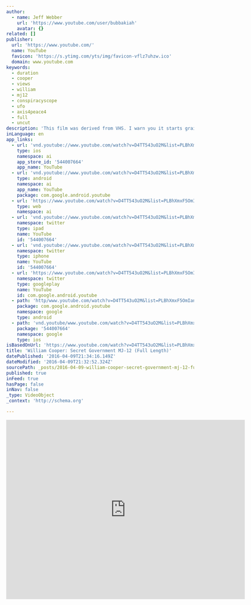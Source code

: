 ```yaml
---
author:
  - name: Jeff Webber
    url: 'https://www.youtube.com/user/bubbakiah'
    avatar: {}
related: []
publisher:
  url: 'https://www.youtube.com/'
  name: YouTube
  favicon: 'https://s.ytimg.com/yts/img/favicon-vflz7uhzw.ico'
  domain: www.youtube.com
keywords:
  - duration
  - cooper
  - views
  - william
  - mj12
  - conspiracyscope
  - ufo
  - axis4peace4
  - full
  - uncut
description: 'This film was derived from VHS. I warn you it starts grainy but it gets better. With that being said, The information you find here is simply amazing. Please take the time to watch the film in its entirety. Please leave comments. What is you take on William Cooper?'
inLanguage: en
app_links:
  - url: 'vnd.youtube://www.youtube.com/watch?v=D4TT543uO2M&list=PLBhXmxF5OmIanAge4EkeOo96i46jaO5JX&index=24&feature=applinks'
    type: ios
    namespace: ai
    app_store_id: '544007664'
    app_name: YouTube
  - url: 'vnd.youtube://www.youtube.com/watch?v=D4TT543uO2M&list=PLBhXmxF5OmIanAge4EkeOo96i46jaO5JX&index=24&feature=applinks'
    type: android
    namespace: ai
    app_name: YouTube
    package: com.google.android.youtube
  - url: 'https://www.youtube.com/watch?v=D4TT543uO2M&list=PLBhXmxF5OmIanAge4EkeOo96i46jaO5JX&index=24&feature=applinks'
    type: web
    namespace: ai
  - url: 'vnd.youtube://www.youtube.com/watch?v=D4TT543uO2M&list=PLBhXmxF5OmIanAge4EkeOo96i46jaO5JX&index=24&feature=applinks'
    namespace: twitter
    type: ipad
    name: YouTube
    id: '544007664'
  - url: 'vnd.youtube://www.youtube.com/watch?v=D4TT543uO2M&list=PLBhXmxF5OmIanAge4EkeOo96i46jaO5JX&index=24&feature=applinks'
    namespace: twitter
    type: iphone
    name: YouTube
    id: '544007664'
  - url: 'https://www.youtube.com/watch?v=D4TT543uO2M&list=PLBhXmxF5OmIanAge4EkeOo96i46jaO5JX&index=24'
    namespace: twitter
    type: googleplay
    name: YouTube
    id: com.google.android.youtube
  - path: 'http/www.youtube.com/watch?v=D4TT543uO2M&list=PLBhXmxF5OmIanAge4EkeOo96i46jaO5JX&index=24'
    package: com.google.android.youtube
    namespace: google
    type: android
  - path: 'vnd.youtube/www.youtube.com/watch?v=D4TT543uO2M&list=PLBhXmxF5OmIanAge4EkeOo96i46jaO5JX&index=24'
    package: '544007664'
    namespace: google
    type: ios
isBasedOnUrl: 'https://www.youtube.com/watch?v=D4TT543uO2M&list=PLBhXmxF5OmIanAge4EkeOo96i46jaO5JX&index=24'
title: 'William Cooper: Secret Government MJ-12 (Full Length)'
datePublished: '2016-04-09T21:34:16.149Z'
dateModified: '2016-04-09T21:32:52.324Z'
sourcePath: _posts/2016-04-09-william-cooper-secret-government-mj-12-full-length.md
published: true
inFeed: true
hasPage: false
inNav: false
_type: VideoObject
_context: 'http://schema.org'

---
```

<iframe src="https://cdn.embedly.com/widgets/media.html?src=https%3A%2F%2Fwww.youtube.com%2Fembed%2Fvideoseries%3Flist%3DPLBhXmxF5OmIanAge4EkeOo96i46jaO5JX&amp;url=https%3A%2F%2Fwww.youtube.com%2Fwatch%3Fv%3DD4TT543uO2M%26list%3DPLBhXmxF5OmIanAge4EkeOo96i46jaO5JX%26index%3D24&amp;image=https%3A%2F%2Fi.ytimg.com%2Fvi%2FD4TT543uO2M%2Fhqdefault.jpg&amp;key=b7d04c9b404c499eba89ee7072e1c4f7&amp;type=text%2Fhtml&amp;schema=youtube" width="640" height="480" scrolling="no" frameborder="0" allowfullscreen="allowfullscreen" style=""></iframe>